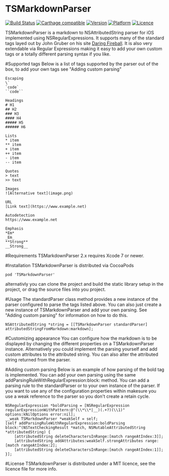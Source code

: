 TSMarkdownParser
================

[![Build Status](https://travis-ci.org/laptobbe/TSMarkdownParser.svg)](https://travis-ci.org/laptobbe/TSMarkdownParser)
[![Carthage compatible](https://img.shields.io/badge/Carthage-compatible-4BC51D.svg?style=flat)](https://github.com/Carthage/Carthage)
[![Version](https://img.shields.io/cocoapods/v/TSMarkdownParser.svg)](http://cocoadocs.org/docsets/TSMarkdownParser)
[![Platform](https://img.shields.io/cocoapods/p/TSMarkdownParser.svg)](http://cocoadocs.org/docsets/TSMarkdownParser)
[![Licence](https://img.shields.io/cocoapods/l/TSMarkdownParser.svg)](http://cocoadocs.org/docsets/TSMarkdownParser)


TSMarkdownParser is a markdown to NSAttributedString parser for iOS implemented using NSRegularExpressions. It supports many of the standard tags layed out by John Gruber on his site [Daring Fireball](http://daringfireball.net/projects/markdown/syntax). It is also very extendable via Regular Expressions making it easy to add your own custom tags or a totally different parsing syntax if you like.

#Supported tags
Below is a list of tags supported by the parser out of the box, to add your own tags see "Adding custom parsing"

````
Escaping
\`
`code`
``code``

Headings
# H1
## H2
### H3
#### H4
##### H5
###### H6

Lists
* item
** item
+ item
++ item
- item
-- item

Quotes
> text
>> text

Images
![Alternative text](image.png)

URL
[Link text](https://www.example.net)

Autodetection
https://www.example.net

Emphasis
*Em*
_Em_
**Strong**
__Strong__

````

#Requirements
TSMarkdownParser 2.x requires Xcode 7 or newer.

#Installation
TSMarkdownParser is distributed via CocoaPods

````
pod 'TSMarkdownParser'

````

alternativly you can clone the project and build the static library setup in the project, or drag the source files into you project.


#Usage
The standardParser class method provides a new instance of the parser configured to parse the tags listed above. You can also just create a new instance of TSMarkdownParser and add your own parsing. See "Adding custom parsing" for information on how to do this.

````
NSAttributedString *string = [[TSMarkdownParser standardParser] attributedStringFromMarkdown:markdown];

````

#Customizing appearance
You can configure how the markdown is to be displayed by changing the different properties on a TSMarkdownParser instance. Alternatively you could implement the parsing yourself and add custom attributes to the attributed string. You can also alter the attributed string returned from the parser. 

#Adding custom parsing
Below is an example of how parsing of the bold tag is implemented. You can add your own parsing using the same addParsingRuleWithRegularExpression:block: method. You can add a parsing rule to the standardParser or to your own instance of the parser. If you want to use any of the configuration properties within makesure you use a weak reference to the parser so you don't create a retain cycle.

````
NSRegularExpression *boldParsing = [NSRegularExpression regularExpressionWithPattern:@"(\\*\\*|__)(.+?)(\\1)" options:kNilOptions error:nil];
__weak TSMarkdownParser *weakSelf = self;
[self addParsingRuleWithRegularExpression:boldParsing block:^(NSTextCheckingResult *match, NSMutableAttributedString *attributedString) {
    [attributedString deleteCharactersInRange:[match rangeAtIndex:3]];
    [attributedString addAttributes:weakSelf.strongAttributes range:[match rangeAtIndex:2];
    [attributedString deleteCharactersInRange:[match rangeAtIndex:1]];
}];
````

#License
TSMarkdownParser is distributed under a MIT licence, see the licence file for more info.
